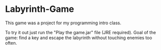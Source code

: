 # Labyrinth-Game
This game was a project for my programming intro class.

To try it out just run the "Play the game.jar" file (JRE required).
Goal of the game: find a key and escape the labyrinth without touching enemies too often.
